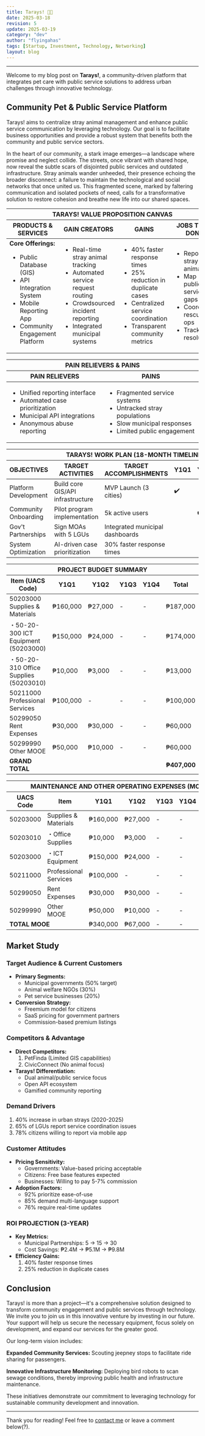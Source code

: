 ```yaml
---
title: Tarays! 🐶😸
date: 2025-03-18
revision: 5
update: 2025-03-19
category: "dev"
author: "flyingahas"
tags: [Startup, Investment, Technology, Networking]
layout: blog
---
```


---

Welcome to my blog post on **Tarays!**, a community-driven platform that integrates pet care with public service solutions to address urban challenges through innovative technology.

## Community Pet & Public Service Platform

Tarays! aims to centralize stray animal management and enhance public service communication by leveraging technology. Our goal is to facilitate business opportunities and provide a robust system that benefits both the community and public service sectors.

In the heart of our community, a stark image emerges—a landscape where promise and neglect collide. The streets, once vibrant with shared hope, now reveal the subtle scars of disjointed public services and outdated infrastructure. Stray animals wander unheeded, their presence echoing the broader disconnect: a failure to maintain the technological and social networks that once united us. This fragmented scene, marked by faltering communication and isolated pockets of need, calls for a transformative solution to restore cohesion and breathe new life into our shared spaces.

<div class="markdown-table">

<table>
  <thead>
    <tr>
      <th colspan="4">TARAYS! VALUE PROPOSITION CANVAS</th>
    </tr>
    <tr>
      <th>PRODUCTS & SERVICES</th>
      <th>GAIN CREATORS</th>
      <th>GAINS</th>
      <th>JOBS TO BE DONE</th>
    </tr>
  </thead>
  <tbody>
    <tr>
      <td>
        <strong>Core Offerings:</strong>
        <ul>
          <li>Public Database (GIS)</li>
          <li>API Integration System</li>
          <li>Mobile Reporting App</li>
          <li>Community Engagement Platform</li>
        </ul>
      </td>
      <td>
        <ul>
          <li>Real-time stray animal tracking</li>
          <li>Automated service request routing</li>
          <li>Crowdsourced incident reporting</li>
          <li>Integrated municipal systems</li>
        </ul>
      </td>
      <td>
        <ul>
          <li>40% faster response times</li>
          <li>25% reduction in duplicate cases</li>
          <li>Centralized service coordination</li>
          <li>Transparent community metrics</li>
        </ul>
      </td>
      <td>
        <ul>
          <li>Report stray animals</li>
          <li>Map public service gaps</li>
          <li>Coordinate rescue ops</li>
          <li>Track case resolutions</li>
        </ul>
      </td>
    </tr>
  </tbody>
</table>

</div>

<div class="markdown-table">

<table>
  <thead>
    <tr>
      <th colspan="4">PAIN RELIEVERS & PAINS</th>
    </tr>
    <tr>
      <th>PAIN RELIEVERS</th>
      <th>PAINS</th>
    </tr>
  </thead>
  <tbody>
    <tr>
      <td>
        <ul>
          <li>Unified reporting interface</li>
          <li>Automated case prioritization</li>
          <li>Municipal API integrations</li>
          <li>Anonymous abuse reporting</li>
        </ul>
      </td>
      <td>
        <ul>
          <li>Fragmented service systems</li>
          <li>Untracked stray populations</li>
          <li>Slow municipal responses</li>
          <li>Limited public engagement</li>
        </ul>
      </td>
    </tr>
  </tbody>
</table>

</div>

<div class="markdown-table">

<table>
  <thead>
    <tr>
      <th colspan="7">TARAYS! WORK PLAN (18-MONTH TIMELINE)</th>
    </tr>
    <tr>
      <th>OBJECTIVES</th>
      <th>TARGET ACTIVITIES</th>
      <th>TARGET ACCOMPLISHMENTS</th>
      <th>Y1Q1</th>
      <th>Y1Q2</th>
      <th>Y1Q3</th>
      <th>Y1Q4</th>
    </tr>
  </thead>
  <tbody>
    <tr>
      <td>Platform Development</td>
      <td>Build core GIS/API infrastructure</td>
      <td>MVP Launch (3 cities)</td>
      <td>✔️</td>
      <td></td>
      <td></td>
      <td></td>
    </tr>
    <tr>
      <td>Community Onboarding</td>
      <td>Pilot program implementation</td>
      <td>5k active users</td>
      <td></td>
      <td>✔️</td>
      <td></td>
      <td></td>
    </tr>
    <tr>
      <td>Gov't Partnerships</td>
      <td>Sign MOAs with 5 LGUs</td>
      <td>Integrated municipal dashboards</td>
      <td></td>
      <td></td>
      <td>✔️</td>
      <td></td>
    </tr>
    <tr>
      <td>System Optimization</td>
      <td>AI-driven case prioritization</td>
      <td>30% faster response times</td>
      <td></td>
      <td></td>
      <td></td>
      <td>✔️</td>
    </tr>
  </tbody>
</table>

</div>

<div class="markdown-table">

<table>
  <thead>
    <tr>
      <th colspan="6">PROJECT BUDGET SUMMARY</th>
    </tr>
    <tr>
      <th>Item (UACS Code)</th>
      <th>Y1Q1</th>
      <th>Y1Q2</th>
      <th>Y1Q3</th>
      <th>Y1Q4</th>
      <th>Total</th>
    </tr>
  </thead>
  <tbody>
    <tr>
      <td data-label="Item">50203000 Supplies & Materials</td>
      <td data-label="Y1Q1">₱160,000</td>
      <td data-label="Y1Q2">₱27,000</td>
      <td data-label="Y1Q3">-</td>
      <td data-label="Y1Q4">-</td>
      <td data-label="Total">₱187,000</td>
    </tr>
    <tr>
      <td data-label="Breakdown">・50-20-300 ICT Equipment (50203000)</td>
      <td>₱150,000</td>
      <td>₱24,000</td>
      <td>-</td>
      <td>-</td>
      <td>₱174,000</td>
    </tr>
    <tr>
      <td data-label="Breakdown">・50-20-310 Office Supplies (50203010)</td>
      <td>₱10,000</td>
      <td>₱3,000</td>
      <td>-</td>
      <td>-</td>
      <td>₱13,000</td>
    </tr>
    <tr>
      <td data-label="Item">50211000 Professional Services</td>
      <td>₱100,000</td>
      <td>-</td>
      <td>-</td>
      <td>-</td>
      <td>₱100,000</td>
    </tr>
    <tr>
      <td data-label="Item">50299050 Rent Expenses</td>
      <td>₱30,000</td>
      <td>₱30,000</td>
      <td>-</td>
      <td>-</td>
      <td>₱60,000</td>
    </tr>
    <tr>
      <td data-label="Item">50299990 Other MOOE</td>
      <td>₱50,000</td>
      <td>₱10,000</td>
      <td>-</td>
      <td>-</td>
      <td>₱60,000</td>
    </tr>
    <tr>
      <td data-label="Total"><strong>GRAND TOTAL</strong></td>
      <td colspan="4"></td>
      <td><strong>₱407,000</strong></td>
    </tr>
  </tbody>
</table>

</div>

<div class="markdown-table">

<table>
  <thead>
    <tr>
      <th colspan="12">MAINTENANCE AND OTHER OPERATING EXPENSES (MOOE)</th>
    </tr>
    <tr>
      <th>UACS Code</th>
      <th>Item</th>
      <th>Y1Q1</th>
      <th>Y1Q2</th>
      <th>Y1Q3</th>
      <th>Y1Q4</th>
      <th>Total</th>
    </tr>
  </thead>
  <tbody>
    <tr>
      <td>50203000</td>
      <td>Supplies & Materials</td>
      <td>₱160,000</td>
      <td>₱27,000</td>
      <td>-</td>
      <td>-</td>
      <td>₱187,000</td>
    </tr>
    <tr>
      <td>50203010</td>
      <td>・Office Supplies</td>
      <td>₱10,000</td>
      <td>₱3,000</td>
      <td>-</td>
      <td>-</td>
      <td>₱13,000</td>
    </tr>
    <tr>
      <td>50203000</td>
      <td>・ICT Equipment</td>
      <td>₱150,000</td>
      <td>₱24,000</td>
      <td>-</td>
      <td>-</td>
      <td>₱174,000</td>
    </tr>
    <tr>
      <td>50211000</td>
      <td>Professional Services</td>
      <td>₱100,000</td>
      <td>-</td>
      <td>-</td>
      <td>-</td>
      <td>₱100,000</td>
    </tr>
    <tr>
      <td>50299050</td>
      <td>Rent Expenses</td>
      <td>₱30,000</td>
      <td>₱30,000</td>
      <td>-</td>
      <td>-</td>
      <td>₱60,000</td>
    </tr>
    <tr>
      <td>50299990</td>
      <td>Other MOOE</td>
      <td>₱50,000</td>
      <td>₱10,000</td>
      <td>-</td>
      <td>-</td>
      <td>₱60,000</td>
    </tr>
    <tr>
      <td colspan="2"><strong>TOTAL MOOE</strong></td>
      <td>₱340,000</td>
      <td>₱67,000</td>
      <td>-</td>
      <td>-</td>
      <td><strong>₱407,000</strong></td>
    </tr>
  </tbody>
</table>

</div>

## Market Study

### Target Audience & Current Customers
<div class="markdown-list">
  <ul>
    <li><strong>Primary Segments:</strong>
      <ul>
        <li>Municipal governments (50% target)</li>
        <li>Animal welfare NGOs (30%)</li>
        <li>Pet service businesses (20%)</li>
      </ul>
    </li>
    <li><strong>Conversion Strategy:</strong>
      <ul>
        <li>Freemium model for citizens</li>
        <li>SaaS pricing for government partners</li>
        <li>Commission-based premium listings</li>
      </ul>
    </li>
  </ul>
</div>

### Competitors & Advantage
<div class="markdown-list">
  <ul>
    <li><strong>Direct Competitors:</strong>
      <ol>
        <li>PetFinda (Limited GIS capabilities)</li>
        <li>CivicConnect (No animal focus)</li>
      </ol>
    </li>
    <li><strong>Tarays! Differentiation:</strong>
      <ul>
        <li>Dual animal/public service focus</li>
        <li>Open API ecosystem</li>
        <li>Gamified community reporting</li>
      </ul>
    </li>
  </ul>
</div>

### Demand Drivers
<div class="markdown-list">
  <ol>
    <li>40% increase in urban strays (2020-2025)</li>
    <li>65% of LGUs report service coordination issues</li>
    <li>78% citizens willing to report via mobile app</li>
  </ol>
</div>

### Customer Attitudes
<div class="markdown-list">
  <ul>
    <li><strong>Pricing Sensitivity:</strong>
        <ul>
            <li>Governments: Value-based pricing acceptable</li>
            <li>Citizens: Free base features expected</li>
            <li>Businesses: Willing to pay 5-7% commission</li>
      </ul>
    </li>
    <li><strong>Adoption Factors:</strong>
        <ul>
            <li>92% prioritize ease-of-use</li>
            <li>85% demand multi-language support</li>
            <li>76% require real-time updates</li>
      </ul>
    </li>
  </ul>
</div>

<div class="markdown-roi">
  <h3>ROI PROJECTION (3-YEAR)</h3>
  <div class="markdown-list">
    <ul>
      <li><strong>Key Metrics:</strong>
        <ul>
          <li>Municipal Partnerships: 5 → 15 → 30</li>
          <li>Cost Savings: ₱2.4M → ₱5.1M → ₱9.8M</li>
        </ul>
      </li>
      <li><strong>Efficiency Gains:</strong>
        <ol>
          <li>40% faster response times</li>
          <li>25% reduction in duplicate cases</li>
        </ol>
      </li>
    </ul>
  </div>
</div>

## Conclusion

Tarays! is more than a project—it's a comprehensive solution designed to transform community engagement and public services through technology. We invite you to join us in this innovative venture by investing in our future. Your support will help us secure the necessary equipment, focus solely on development, and expand our services for the greater good.

Our long-term vision includes:

**Expanded Community Services:** Scouting jeepney stops to facilitate ride sharing for passengers.

**Innovative Infrastructure Monitoring:** Deploying bird robots to scan sewage conditions, thereby improving public health and infrastructure maintenance.

These initiatives demonstrate our commitment to leveraging technology for sustainable community development and innovation.

---

Thank you for reading! Feel free to [contact me](mailto:flyingahas@kulmata.com) or leave a comment below(?).
